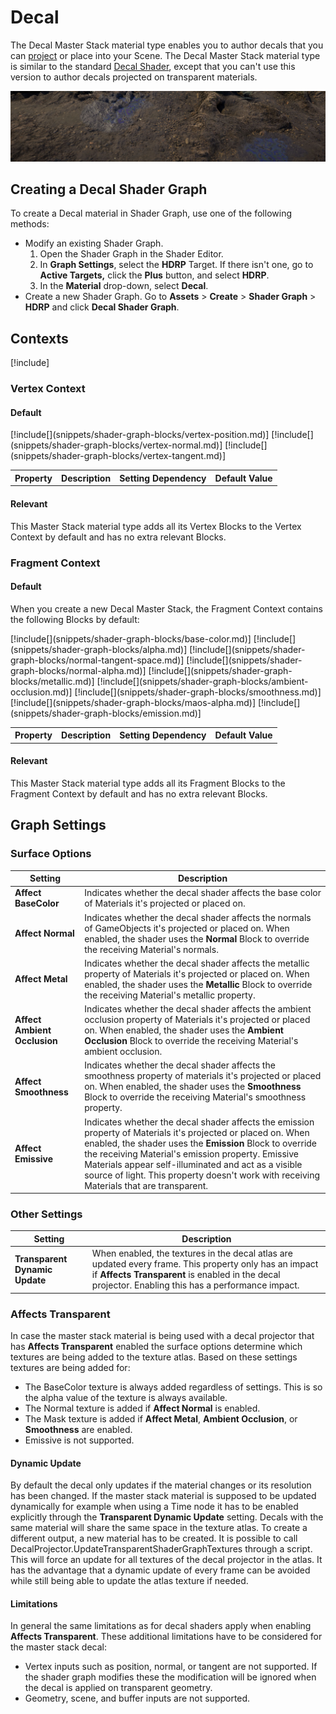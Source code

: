 # Decal

The Decal Master Stack material type enables you to author decals that you can [project](Decal-Projector.md) or place into your Scene. The Decal Master Stack material type is similar to the standard [Decal Shader](Decal-Shader.md), except that you can't use this version to author decals projected on transparent materials.

![](Images/HDRPFeatures-DecalShader.png)

## Creating a Decal Shader Graph

To create a Decal material in Shader Graph, use one of the following methods:

* Modify an existing Shader Graph.
    1. Open the Shader Graph in the Shader Editor.
    2. In **Graph Settings**, select the **HDRP** Target. If there isn't one, go to **Active Targets,** click the **Plus** button, and select **HDRP**.
    3. In the **Material** drop-down, select **Decal**.
* Create a new Shader Graph. Go to **Assets** > **Create** > **Shader Graph** > **HDRP** and click **Decal Shader Graph**.

## Contexts

[!include[](snippets/master-stacks-contexts-intro.md)]

### Vertex Context

#### Default

<table>
<tr>
<th>Property</th>
<th>Description</th>
<th>Setting Dependency</th>
<th>Default Value</th>
</tr>
[!include[](snippets/shader-graph-blocks/vertex-position.md)]
[!include[](snippets/shader-graph-blocks/vertex-normal.md)]
[!include[](snippets/shader-graph-blocks/vertex-tangent.md)]
</table>

#### Relevant

This Master Stack material type adds all its Vertex Blocks to the Vertex Context by default and has no extra relevant Blocks.

### Fragment Context

#### Default

When you create a new Decal Master Stack, the Fragment Context contains the following Blocks by default:

<table>
<tr>
<th>Property</th>
<th>Description</th>
<th>Setting Dependency</th>
<th>Default Value</th>
</tr>
[!include[](snippets/shader-graph-blocks/base-color.md)]
[!include[](snippets/shader-graph-blocks/alpha.md)]
[!include[](snippets/shader-graph-blocks/normal-tangent-space.md)]
[!include[](snippets/shader-graph-blocks/normal-alpha.md)]
[!include[](snippets/shader-graph-blocks/metallic.md)]
[!include[](snippets/shader-graph-blocks/ambient-occlusion.md)]
[!include[](snippets/shader-graph-blocks/smoothness.md)]
[!include[](snippets/shader-graph-blocks/maos-alpha.md)]
[!include[](snippets/shader-graph-blocks/emission.md)]
</table>

#### Relevant

This Master Stack material type adds all its Fragment Blocks to the Fragment Context by default and has no extra relevant Blocks.

## Graph Settings

### Surface Options

| **Setting**                  | **Description**                                              |
| ---------------------------- | ------------------------------------------------------------ |
| **Affect BaseColor**         | Indicates whether the decal shader affects the base color of Materials it's projected or placed on. |
| **Affect Normal**            | Indicates whether the decal shader affects the normals of GameObjects it's projected or placed on. When enabled, the shader uses the **Normal** Block to override the receiving Material's normals. |
| **Affect Metal**             | Indicates whether the decal shader affects the metallic property of Materials it's projected or placed on. When enabled, the shader uses the **Metallic** Block to override the receiving Material's metallic property. |
| **Affect Ambient Occlusion** | Indicates whether the decal shader affects the ambient occlusion property of Materials it's projected or placed on. When enabled, the shader uses the **Ambient Occlusion** Block to override the receiving Material's ambient occlusion. |
| **Affect Smoothness**        | Indicates whether the decal shader affects the smoothness property of materials it's projected or placed on. When enabled, the shader uses the **Smoothness** Block to override the receiving Material's smoothness property. |
| **Affect Emissive**          | Indicates whether the decal shader affects the emission property of Materials it's projected or placed on. When enabled, the shader uses the **Emission** Block to override the receiving Material's emission property. Emissive Materials appear self-illuminated and act as a visible source of light. This property doesn't work with receiving Materials that are transparent. |

### Other Settings
| **Setting**                       | **Description**                                              |
| --------------------------------- | ------------------------------------------------------------ |
| **Transparent Dynamic Update**    | When enabled, the textures in the decal atlas are updated every frame. This property only has an impact if **Affects Transparent** is enabled in the decal projector. Enabling this has a performance impact. |

### Affects Transparent

In case the master stack material is being used with a decal projector that has **Affects Transparent** enabled the surface options determine which textures are being added to the texture atlas. Based on these settings textures are being added for:

- The BaseColor texture is always added regardless of settings. This is so the alpha value of the texture is always available.
- The Normal texture is added if **Affect Normal** is enabled.
- The Mask texture is added if **Affect Metal**, **Ambient Occlusion**, or **Smoothness** are enabled.
- Emissive is not supported.

#### Dynamic Update

By default the decal only updates if the material changes or its resolution has been changed. If the master stack material is supposed to be updated dynamically for example when using a Time node it has to be enabled explicitly through the **Transparent Dynamic Update** setting.
Decals with the same material will share the same space in the texture atlas. To create a different output, a new material has to be created.
It is possible to call DecalProjector.UpdateTransparentShaderGraphTextures through a script. This will force an update for all textures of the decal projector in the atlas. It has the advantage that a dynamic update of every frame can be avoided while still being able to update the atlas texture if needed.

#### Limitations

In general the same limitations as for decal shaders apply when enabling **Affects Transparent**. These additional limitations have to be considered for the master stack decal:

- Vertex inputs such as position, normal, or tangent are not supported. If the shader graph modifies these the modification will be ignored when the decal is applied on transparent geometry.
- Geometry, scene, and buffer inputs are not supported.
